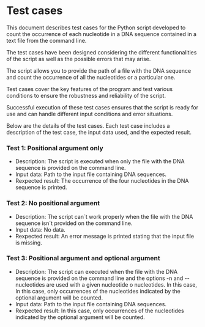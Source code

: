 # Test cases

This document describes test cases for the Python script developed to count the occurrence of each nucleotide in a DNA sequence contained in a text file from the command line.

The test cases have been designed considering the different functionalities of the script as well as the possible errors that may arise.

The script allows you to provide the path of a file with the DNA sequence and count the occurrence of all the nucleotides or a particular one.

Test cases cover the key features of the program and test various conditions to ensure the robustness and reliability of the script.

Successful execution of these test cases ensures that the script is ready for use and can handle different input conditions and error situations.

Below are the details of the test cases. Each test case includes a description of the test case, the input data used, and the expected result.
    
    
### Test 1: Positional argument only

- Description: The script is executed when only the file with the DNA sequence is provided on the command line.
- Input data: Path to the input file containing DNA sequences.
- Rexpected result: The occurrence of the four nucleotides in the DNA sequence is printed.


### Test 2: No positional argument

- Description: The script can´t work properly when the file with the DNA sequence isn´t provided on the command line.
- Input data: No data.
- Rexpected result: An error message is printed stating that the input file is missing.


### Test 3: Positional argument and optional argument
- Description: The script can executed when the file with the DNA sequence is provided on the command line and the options -n and --nucleotides are used with a given nucleotide o nucleotides. In this case, In this case, only occurrences of the nucleotides indicated by the optional argument will be counted.
- Input data: Path to the input file containing DNA sequences.
- Rexpected result: In this case, only occurrences of the nucleotides indicated by the optional argument will be counted.




        
        
